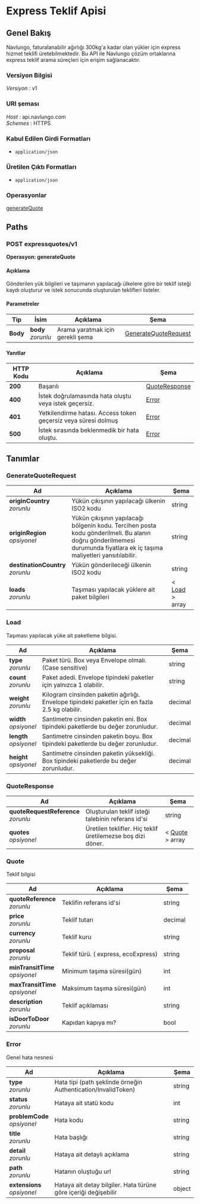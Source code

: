 # Express Teklif Apisi

<a name="overview"></a>

## Genel Bakış

Navlungo, faturalanabilir ağırlığı 300kg'a kadar olan yükler için express hizmet teklifi üretebilmektedir. Bu API ile Navlungo çözüm ortaklarına express teklif arama süreçleri için erişim sağlanacaktır.

### Versiyon Bilgisi

_Versiyon_ : v1

### URI şeması

_Host_ : api.navlungo.com  
_Schemes_ : HTTPS

### Kabul Edilen Girdi Formatları

- `application/json`

### Üretilen Çıktı Formatları

- `application/json`

### Operasyonlar

[generateQuote](#quotes)<br>

<a name="paths"></a>

## Paths

<a name="quotes"></a>

### POST expressquotes/v1

**Operasyon: generateQuote**

#### Açıklama

Gönderilen yük bilgileri ve taşımanın yapılacağı ülkelere göre bir teklif isteği kaydı oluşturur ve istek sonucunda oluşturulan teklifleri listeler.

#### Parametreler

| Tip      | İsim                   | Açıklama                         | Şema                                          |
| -------- | ---------------------- | -------------------------------- | --------------------------------------------- |
| **Body** | **body** <br>_zorunlu_ | Arama yaratmak için gerekli şema | [GenerateQuoteRequest](#generateQuoteRequest) |

#### Yanıtlar

| HTTP Kodu | Açıklama                                                       | Şema                            |
| --------- | -------------------------------------------------------------- | ------------------------------- |
| **200**   | Başarılı                                                       | [QuoteResponse](#quoteResponse) |
| **400**   | İstek doğrulamasında hata oluştu veya istek geçersiz.          | [Error](#error)                 |
| **401**   | Yetkilendirme hatası. Access token geçersiz veya süresi dolmuş | [Error](#error)                 |
| **500**   | İstek sırasında beklenmedik bir hata oluştu.                   | [Error](#error)                 |

<a name="definitions"></a>

## Tanımlar

<a name="generateQuoteRequest"></a>

### GenerateQuoteRequest

| Ad                                   | Açıklama                                                                                                                                                                | Şema                    |
| ------------------------------------ | ----------------------------------------------------------------------------------------------------------------------------------------------------------------------- | ----------------------- |
| **originCountry** <br>_zorunlu_      | Yükün çıkışının yapılacağı ülkenin ISO2 kodu                                                                                                                            | string                  |
| **originRegion** <br>_opsiyonel_     | Yükün çıkışının yapılacağı bölgenin kodu. Tercihen posta kodu gönderilmeli. Bu alanın doğru gönderilmemesi durumunda fiyatlara ek iç taşıma maliyetleri yansıtılabilir. | string                  |
| **destinationCountry** <br>_zorunlu_ | Yükün gönderileceği ülkenin ISO2 kodu                                                                                                                                   | string                  |
| **loads** <br>_zorunlu_              | Taşıması yapılacak yüklere ait paket bilgileri                                                                                                                          | < [Load](#load) > array |

<a name="load"></a>

### Load

Taşıması yapılacak yüke ait paketleme bilgisi.

| Ad                         | Açıklama                                                                                        | Şema    |
| -------------------------- | ----------------------------------------------------------------------------------------------- | ------- |
| **type** <br>_zorunlu_     | Paket türü. Box veya Envelope olmalı. (Case sensitive)                                          | string  |
| **count** <br>_zorunlu_    | Paket adedi. Envelope tipindeki paketler için yalnızca 1 olabilir.                              | string  |
| **weight** <br>_zorunlu_   | Kilogram cinsinden paketin ağırlığı. Envelope tipindeki paketler için en fazla 2.5 kg olabilir. | decimal |
| **width** <br>_opsiyonel_  | Santimetre cinsinden paketin eni. Box tipindeki paketlerde bu değer zorunludur.                 | decimal |
| **length** <br>_opsiyonel_ | Santimetre cinsinden paketin boyu. Box tipindeki paketlerde bu değer zorunludur.                | decimal |
| **height** <br>_opsiyonel_ | Santimetre cinsinden paketin yüksekliği. Box tipindeki paketlerde bu değer zorunludur.          | decimal |

<a name="quoteResponse"></a>

### QuoteResponse

| Ad                                      | Açıklama                                                    | Şema                      |
| --------------------------------------- | ----------------------------------------------------------- | ------------------------- |
| **quoteRequestReference** <br>_zorunlu_ | Oluşturulan teklif isteği talebinin referans id'si          | string                    |
| **quotes** <br>_opsiyonel_              | Üretilen teklifler. Hiç teklif üretilemezse boş dizi döner. | < [Quote](#quote) > array |

<a name="quote"></a>

### Quote

Teklif bilgisi

| Ad                                 | Açıklama                            | Şema    |
| ---------------------------------- | ----------------------------------- | ------- |
| **quoteReference** <br>_zorunlu_   | Teklifin referans id'si             | string  |
| **price** <br>_zorunlu_            | Teklif tutarı                       | decimal |
| **currency** <br>_zorunlu_         | Teklif kuru                         | string  |
| **proposal** <br>_zorunlu_         | Teklif türü. ( express, ecoExpress) | string  |
| **minTransitTime** <br>_opsiyonel_ | Minimum taşıma süresi(gün)          | int     |
| **maxTransitTime** <br>_opsiyonel_ | Maksimum taşıma süresi(gün)         | int     |
| **description** <br>_zorunlu_      | Teklif açıklaması                   | string  |
| **isDoorToDoor** <br>_zorunlu_     | Kapıdan kapıya mı?                  | bool    |

<a name="error"></a>

### Error

Genel hata nesnesi

| Ad                              | Açıklama                                                        | Şema   |
| ------------------------------- | --------------------------------------------------------------- | ------ |
| **type** <br>_zorunlu_          | Hata tipi (path şeklinde örneğin Authentication/InvalidToken)   | string |
| **status** <br>_zorunlu_        | Hataya ait statü kodu                                           | int    |
| **problemCode** <br>_opsiyonel_ | Hata kodu                                                       | string |
| **title** <br>_zorunlu_         | Hata başlığı                                                    | string |
| **detail** <br>_zorunlu_        | Hataya ait detaylı açıklama                                     | string |
| **path** <br>_zorunlu_          | Hatanın oluştuğu url                                            | string |
| **extensions** <br>_opsiyonel_  | Hataya ait detay bilgiler. Hata türüne göre içeriği değişebilir | object |
